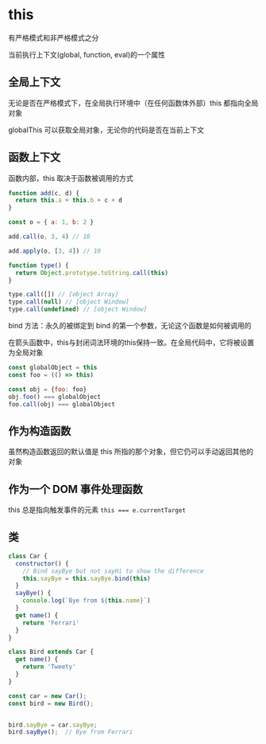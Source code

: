 # this

有严格模式和非严格模式之分

当前执行上下文(global, function, eval)的一个属性

## 全局上下文

无论是否在严格模式下，在全局执行环境中（在任何函数体外部）this 都指向全局对象

globalThis 可以获取全局对象，无论你的代码是否在当前上下文

## 函数上下文

函数内部，this 取决于函数被调用的方式

```js
function add(c, d) {
  return this.a + this.b + c + d
}

const o = { a: 1, b: 2 }

add.call(o, 3, 4) // 10

add.apply(o, [3, 4]) // 10

function type() {
  return Object.prototype.toString.call(this)
}

type.call([]) // [object Array]
type.call(null) // [object Window]
type.call(undefined) // [object Window]
```

bind 方法：永久的被绑定到 bind 的第一个参数，无论这个函数是如何被调用的

在箭头函数中，this与封闭词法环境的this保持一致。在全局代码中，它将被设置为全局对象

```js
const globalObject = this
const foo = (() => this)

const obj = {foo: foo}
obj.foo() === globalObject
foo.call(obj) === globalObject
```

## 作为构造函数

虽然构造函数返回的默认值是 this 所指的那个对象，但它仍可以手动返回其他的对象

## 作为一个 DOM 事件处理函数

this 总是指向触发事件的元素 `this === e.currentTarget`

## 类

```js
class Car {
  constructor() {
    // Bind sayBye but not sayHi to show the difference
    this.sayBye = this.sayBye.bind(this)
  }
  sayBye() {
    console.log(`Bye from ${this.name}`)
  }
  get name() {
    return 'Ferrari'
  }
}

class Bird extends Car {
  get name() {
    return 'Tweety'
  }
}

const car = new Car();
const bird = new Bird();


bird.sayBye = car.sayBye;
bird.sayBye();  // Bye from Ferrari
```
